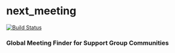 # next_meeting
[![Build Status](https://travis-ci.org/tylergannon/next_meeting.svg?branch=master)](https://travis-ci.org/tylergannon/next_meeting)

### Global Meeting Finder for Support Group Communities

